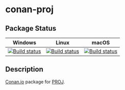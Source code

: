 # conan-proj

## Package Status

| Windows | Linux | macOS |
|:-------:|:-----:|:-----:|
|[![Build status](https://ci.appveyor.com/api/projects/status/oktmpj60rblhh121/branch/testing%2F6.3.1?svg=true)](https://ci.appveyor.com/project/SpaceIm/conan-proj)|[![Build status](https://github.com/SpaceIm/conan-proj/workflows/.github/workflows/linux.yml/badge.svg?branch=testing%2F6.3.1)](https://github.com/SpaceIm/conan-proj/actions/workflows/linux.yml?query=branch%3Atesting%2F6.3.1)|[![Build status](https://github.com/SpaceIm/conan-proj/workflows/.github/workflows/macos.yml/badge.svg?branch=testing%2F6.3.1)](https://github.com/SpaceIm/conan-proj/actions/workflows/macos.yml?query=branch%3Atesting%2F6.3.1)|

## Description

[Conan.io](https://conan.io) package for [PROJ](https://proj.org).
